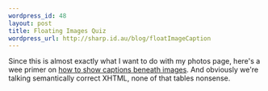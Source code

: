 ```yaml
--- 
wordpress_id: 48
layout: post
title: Floating Images Quiz
wordpress_url: http://sharp.id.au/blog/floatImageCaption
---
```

Since this is almost exactly what I want to do with my photos page, here&apos;s a wee primer on <a href="http://www.simplebits.com/notebook/2004/01/02/simplequiz_part_xi_image_floating.html">how to show captions beneath images</a>. And obviously we&apos;re talking semantically correct XHTML, none of that tables nonsense.
